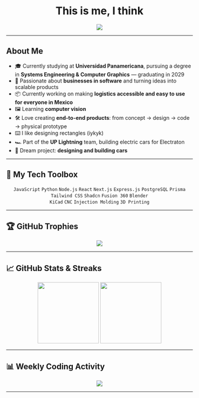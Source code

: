 <h1 align="center">This is me, I think</h1>
<p align="center">
  <img src="https://readme-typing-svg.herokuapp.com?size=22&color=00F7FF&center=true&vCenter=true&width=550&lines=Learning+about+AI+%26+Computer+Vision;Creating+End-to-End+Products;Designing+Rectangles+(iykyk);Making+Logistics+Easy+in+Mexico;I%27d+love+to+Build+Cars+someday" />
</p>

---

## About Me  
- 🎓 Currently studying at **Universidad Panamericana**, pursuing a degree in **Systems Engineering & Computer Graphics** — graduating in 2029  
- 💼 Passionate about **businesses in software** and turning ideas into scalable products  
- 📦 Currently working on making **logistics accessible and easy to use for everyone in Mexico**  
- 🖼 Learning **computer vision** 
- 🛠 Love creating **end-to-end products**: from concept → design → code → physical prototype  
- ⌨️ I like designing rectangles (iykyk)
- 🏎 Part of the **UP Lightning** team, building electric cars for Electraton  
- 🌄 Dream project: **designing and building cars**  

---

## 🧰 My Tech Toolbox  
<p align="center">
  <code>JavaScript</code> <code>Python</code> <code>Node.js</code> <code>React</code> <code>Next.js</code> <code>Express.js</code> <code>PostgreSQL</code> <code>Prisma</code><br/>
 <code>Tailwind CSS</code> <code>Shadcn</code> <code>Fusion 360</code> <code>Blender</code><br/>
  <code>KiCad</code> <code>CNC</code> <code>Injection Molding</code> <code>3D Printing</code>
</p>

---

## 🏆 GitHub Trophies  
<p align="center">
  <img src="https://github-profile-trophy.vercel.app/?username=BrunoSaPa&theme=tokyonight&no-frame=true&no-bg=true&margin-w=4" />
</p>

---

## 📈 GitHub Stats & Streaks  
<p align="center">
  <img src="https://github-readme-stats.vercel.app/api?username=BrunoSaPa&show_icons=true&theme=tokyonight" height="165" />
  <img src="https://github-readme-streak-stats.herokuapp.com/?user=BrunoSaPa&theme=tokyonight" height="165" />
</p>

---

## 📊 Weekly Coding Activity  
<p align="center">
  <img src="https://github-readme-activity-graph.vercel.app/graph?username=BrunoSaPa&theme=tokyo-night" />
</p>

---